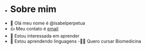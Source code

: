 - # Sobre mim 
- 👋 Olá meu nome é @isabelperpetua
- 👍 Meu contato é [email](isabel.strapasson@escola.pr.gov.br)
- 👀 Estou interessada em aprender
- 🌱 Estou aprendendo linguagens
-👨‍💼 Quero cursar Biomedicina
<!---
isabelperpetua/isabelperpetua is a ✨ special ✨ repository because its `README.md` (this file) appears on your GitHub profile.
You can click the Preview link to take a look at your changes.
--->
